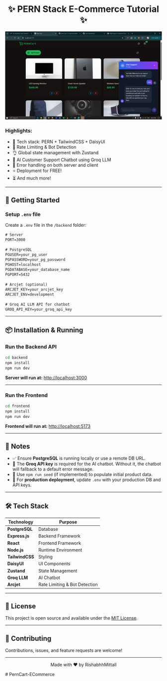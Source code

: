 <h1 align="center">✨ PERN Stack E-Commerce Tutorial ✨</h1>

![Demo App](/frontend/public/screenshot-for-readme.png)

### Highlights:

- 🌟 Tech stack: PERN + TailwindCSS + DaisyUI  
- 🚀 Rate Limiting & Bot Detection  
- 👌 Global state management with Zustand  
- 🤖 AI Customer Support Chatbot using Groq LLM  
- 🐞 Error handling on both server and client  
- ⭐ Deployment for FREE!  
- ⏳ And much more!

---

## 🚀 Getting Started

### Setup `.env` file

Create a `.env` file in the `/backend` folder:

```env
# Server
PORT=3000

# PostgreSQL
PGUSER=your_pg_user
PGPASSWORD=your_pg_password
PGHOST=localhost
PGDATABASE=your_database_name
PGPORT=5432

# Arcjet (optional)
ARCJET_KEY=your_arcjet_key
ARCJET_ENV=development

# Groq AI LLM API for chatbot
GROQ_API_KEY=your_groq_api_key
```

---

## 📦 Installation & Running

### Run the Backend API

```bash
cd backend
npm install
npm run dev
```

**Server will run at:** [http://localhost:3000](http://localhost:3000)

---

### Run the Frontend

```bash
cd frontend
npm install
npm run dev
```

**Frontend will run at:** [http://localhost:5173](http://localhost:5173)

---

## 📝 Notes

- ✅ Ensure **PostgreSQL** is running locally or use a remote DB URL.
- 🔑 The **Groq API key** is required for the AI chatbot. Without it, the chatbot will fallback to a default error message.
- 🌱 Use `npm run seed` (if implemented) to populate initial product data.
- 🚀 For **production deployment**, update `.env` with your production DB and API keys.

---

## 🛠️ Tech Stack

| Technology | Purpose |
|------------|---------|
| **PostgreSQL** | Database |
| **Express.js** | Backend Framework |
| **React** | Frontend Framework |
| **Node.js** | Runtime Environment |
| **TailwindCSS** | Styling |
| **DaisyUI** | UI Components |
| **Zustand** | State Management |
| **Groq LLM** | AI Chatbot |
| **Arcjet** | Rate Limiting & Bot Detection |

---

## 📄 License

This project is open source and available under the [MIT License](LICENSE).

---

## 🤝 Contributing

Contributions, issues, and feature requests are welcome!

---

<p align="center">Made with ❤️ by RishabhhMittall</p>#   P e r n C a r t - E C o m m e r c e 
 
 
